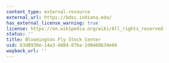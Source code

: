```yaml
---
content_type: external-resource
external_url: https://bdsc.indiana.edu/
has_external_license_warning: true
license: https://en.wikipedia.org/wiki/All_rights_reserved
status: ''
title: Bloomington Fly Stock Center
uid: b3d8938e-14a3-4884-87ba-1d8468634e04
wayback_url: ''
---
```

